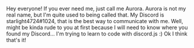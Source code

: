 Hey everyone! 
If you ever need me, just call me Aurora. Aurora is not my real name, but I'm quite used to being called that.
My Discord is starlight4724#1024, that is the best way to communicate with me. Well, might be kinda rude to you at first because I will need to know where you found my Discord...
I'm trying to learn to code with discord.js :)
Ok I think that's it!
